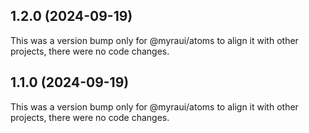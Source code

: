 ## 1.2.0 (2024-09-19)

This was a version bump only for @myraui/atoms to align it with other projects, there were no code changes.

## 1.1.0 (2024-09-19)

This was a version bump only for @myraui/atoms to align it with other projects, there were no code changes.